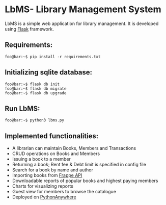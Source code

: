 # LbMS- Library Management System

LbMS is a simple web application for library management.
It is developed using [Flask](https://flask.palletsprojects.com/en/1.1.x/) framework.

## Requirements:

```console
foo@bar:~$ pip install -r requirements.txt
```

## Initializing sqlite database:

```console
foo@bar:~$ flask db init
foo@bar:~$ flask db migrate
foo@bar:~$ flask db upgrade
```

## Run LbMS:

```console
foo@bar:~$ python3 lbms.py
```

## Implemented functionalities:

- A librarian can maintain Books, Members and Transactions
- CRUD operations on Books and Members
- Issuing a book to a member
- Returning a book; Rent fee & Debt limit is specified in config file
- Search for a book by name and author
- Importing books from [Frappe API](https://frappe.io/api/method/frappe-library)
- Downloadable reports of popular books and highest paying members
- Charts for visualizing reports
- Guest view for members to browse the catalogue
- Deployed on [PythonAnywhere](http://lafith.pythonanywhere.com/)
